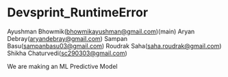 # Devsprint_RuntimeError

 Ayushman Bhowmik(bhowmikayushman@gmail.com)(main)
 Aryan Debray(aryandebray@gmail.com)
 Sampan Basu(sampanbasu03@gmail.com)
 Roudrak Saha(saha.roudrak@gmail.com)
 Shikha Chaturvedi(sc290303@gmail.com)
 
 We are making an ML Predictive Model
